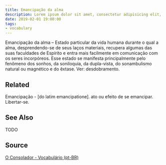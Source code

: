 ```yaml
---
title: Emancipação da alma
description: Lorem ipsum dolor sit amet, consectetur adipisicing elit, sed do eiusmod tempor incididunt ut labore et dolore magna aliqua.  TODO
date: 2019-02-01 19:00:00
tags:
- vocabulary
---
```


Emancipação da alma – Estado particular da vida humana durante o qual a alma, desprendendo-se de seus laços materiais, recupera algumas das suas faculdades de Espírito e entra mais facilmente em comunicação com os seres incorpóreos. Esse estado se manifesta principalmente pelo fenômeno dos sonhos, da soniloquia, da dupla-vista, do sonambulismo natural ou magnético e do êxtase. Ver: desdobramento.

## Related
Emancipação - [do latim emancipatione]. ato ou efeito de se emancipar. Libertar-se.


## See Also
TODO

## Source
[O Consolador - Vocabulário (pt-BR)](http://www.oconsolador.com.br/linkfixo/vocabulario/principal.html)



